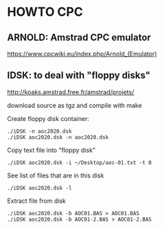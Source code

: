 # HOWTO CPC

## ARNOLD: Amstrad CPC emulator
https://www.cpcwiki.eu/index.php/Arnold_(Emulator)

## IDSK: to deal with "floppy disks"
http://koaks.amstrad.free.fr/amstrad/projets/

download source as tgz and compile with make

Create floppy disk container:
```
./iDSK -n aoc2020.dsk
./iDSK aoc2020.dsk -n aoc2020.dsk
```

Copy text file into "floppy disk"
```
./iDSK aoc2020.dsk -i ~/Desktop/aoc-01.txt -t 0 
```

See list of files that are in this disk 
```
./iDSK aoc2020.dsk -l
```

Extract file from disk
```
./iDSK aoc2020.dsk -b AOC01.BAS > AOC01.BAS
./iDSK aoc2020.dsk -b AOC01-2.BAS > AOC01-2.BAS 
```